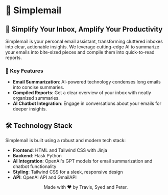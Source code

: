 # 📧 Simplemail

## 🚀 Simplify Your Inbox, Amplify Your Productivity

Simplemail is your personal email assistant, transforming cluttered inboxes into clear, actionable insights. We leverage cutting-edge AI to summarize your emails into bite-sized pieces and compile them into quick-to-read reports.

### 🌟 Key Features

- **Email Summarization**: AI-powered technology condenses long emails into concise summaries.
- **Compiled Reports**: Get a clear overview of your inbox with neatly organized summaries.
- **AI Chatbot Integration**: Engage in conversations about your emails for deeper insights.

## 🛠️ Technology Stack

Simplemail is built using a robust and modern tech stack:

- **Frontend**: HTML and Tailwind CSS with Jinja
- **Backend**: Flask Python
- **AI Integration**: OpenAI's GPT models for email summarization and chatbot functionality
- **Styling**: Tailwind CSS for a sleek, responsive design
- **API**: OpenAI API and GmailAPI

<p align="center">Made with ❤️ by Travis, Syed and Peter.</p>

